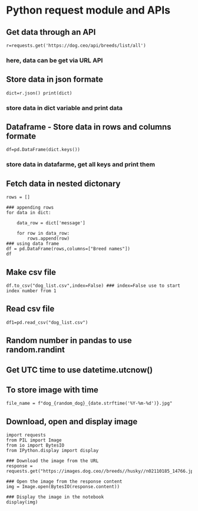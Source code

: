 # Python request module and APIs 

## Get data through an API
```r=requests.get('https://dog.ceo/api/breeds/list/all')```
### here, data can be get via URL API

## Store data in json formate 
```dict=r.json() print(dict)```
### store data in dict variable and print data

## Dataframe - Store data in rows and columns formate
```df=pd.DataFrame(dict.keys())```
### store data in datafarme, get all keys and print them

## Fetch data in nested dictonary 
```
rows = []  

### appending rows
for data in dict:
    
    data_row = dict['message']
      
    for row in data_row:       
        rows.append(row)
### using data frame
df = pd.DataFrame(rows,columns=["Breed names"])
df
```
## Make csv file
``` df.to_csv("dog_list.csv",index=False) ### index=False use to start index number from 1 ```

## Read csv file
``` df1=pd.read_csv("dog_list.csv") ```
## Random number in pandas to use random.randint

## Get UTC time to use datetime.utcnow()

## To store image with time 
``` file_name = f"dog_{random_dog}_{date.strftime('%Y-%m-%d')}.jpg" ```
## Download, open and display image 
```
import requests
from PIL import Image
from io import BytesIO
from IPython.display import display

### Download the image from the URL
response = requests.get("https://images.dog.ceo//breeds//husky//n02110185_14766.jpg")

### Open the image from the response content
img = Image.open(BytesIO(response.content))

### Display the image in the notebook
display(img)
```
